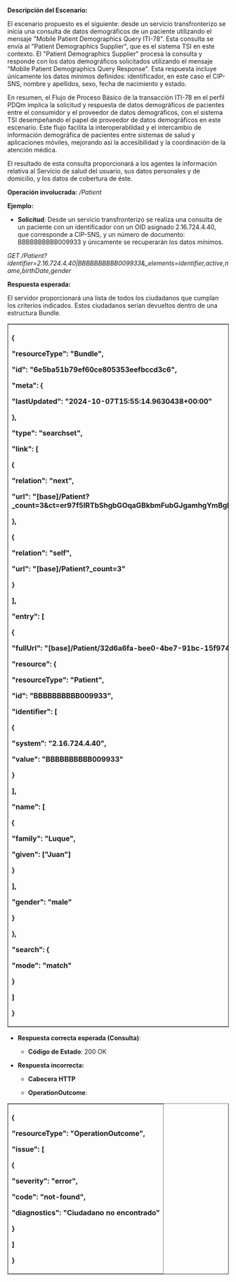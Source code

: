 <p><strong>Descripción del Escenario:</strong></p>
<p>El escenario propuesto es el siguiente: desde un servicio
transfronterizo se inicia una consulta de datos demográficos de un
paciente utilizando el mensaje "Mobile Patient Demographics Query
ITI-78". Esta consulta se envía al "Patient Demographics Supplier", que
es el sistema TSI en este contexto. El "Patient Demographics Supplier"
procesa la consulta y responde con los datos demográficos solicitados
utilizando el mensaje "Mobile Patient Demographics Query Response". Esta
respuesta incluye únicamente los datos mínimos definidos: identificador,
en este caso el CIP-SNS, nombre y apellidos, sexo, fecha de nacimiento y
estado.</p>
<p>En resumen, el Flujo de Proceso Básico de la transacción ITI-78 en el
perfil PDQm implica la solicitud y respuesta de datos demográficos de
pacientes entre el consumidor y el proveedor de datos demográficos, con
el sistema TSI desempeñando el papel de proveedor de datos demográficos
en este escenario. Este flujo facilita la interoperabilidad y el
intercambio de información demográfica de pacientes entre sistemas de
salud y aplicaciones móviles, mejorando así la accesibilidad y la
coordinación de la atención médica.</p>
<p>El resultado de esta consulta proporcionará a los agentes la
información relativa al Servicio de salud del usuario, sus datos
personales y de domicilio, y los datos de cobertura de éste.</p>
<p><strong>Operación involucrada:</strong> <em>/Patient</em></p>
<p><strong>Ejemplo:</strong></p>
<ul>
<li><p><strong>Solicitud</strong>: Desde un servicio transfronterizo se
realiza una consulta de un paciente con un identificador con un OID
asignado 2.16.724.4.40, que corresponde a CIP-SNS, y un número de
documento: BBBBBBBBBB009933 y únicamente se recuperarán los datos
mínimos.</p></li>
</ul>
<p><em>GET /Patient?identifier=2.16.724.4.40|BBBBBBBBBB009933&amp;_elements=identifier,active,name,birthDate,gender</em></p>
<p><strong>Respuesta esperada:</strong></p>
<p>El servidor proporcionará una lista de todos los ciudadanos que
cumplan los criterios indicados. Estos ciudadanos serían devueltos
dentro de una estructura Bundle.</p>
<table border="1">
<colgroup>
<col style="width: 100%" />
</colgroup>
<thead>
<tr>
<th style="text-align: left;"><p>{</p>
<p>"resourceType": "Bundle",</p>
<p>"id": "6e5ba51b79ef60ce805353eefbccd3c6",</p>
<p>"meta": {</p>
<p>"lastUpdated": "2024-10-07T15:55:14.9630438+00:00"</p>
<p>},</p>
<p>"type": "searchset",</p>
<p>"link": [</p>
<p>{</p>
<p>"relation": "next",</p>
<p>"url":
"[base]/Patient?_count=3&amp;ct=er97f5lRTbShgbGOqaGBkbmFubGJgamhgYmBgbm5YSwAAAD%2F%2Fw%3D%3D"</p>
<p>},</p>
<p>{</p>
<p>"relation": "self",</p>
<p>"url": "[base]/Patient?_count=3"</p>
<p>}</p>
<p>],</p>
<p>"entry": [</p>
<p>{</p>
<p>"fullUrl": "[base]/Patient/32d6a6fa-bee0-4be7-91bc-15f974ecfcd1",</p>
<p>"resource": {</p>
<p>"resourceType": "Patient",</p>
<p>"id": "BBBBBBBBBB009933",</p>
<p>"identifier": [</p>
<p>{</p>
<p>"system": "2.16.724.4.40",</p>
<p>"value": "BBBBBBBBBB009933"</p>
<p>}</p>
<p>],</p>
<p>"name": [</p>
<p>{</p>
<p>"family": "Luque",</p>
<p>"given": ["Juan"]</p>
<p>}</p>
<p>],</p>
<p>"gender": "male"</p>
<p>}</p>
<p>},</p>
<p>"search": {</p>
<p>"mode": "match"</p>
<p>}</p>
<p>]</p>
<p>}</p></th>
</tr>
</thead>
<tbody>
</tbody>
</table>
<ul>
<li><p><strong>Respuesta correcta esperada (Consulta)</strong>:</p>
<ul>
<li><p><strong>Código de Estado</strong>: 200 OK</p></li>
</ul></li>
<li><p><strong>Respuesta incorrecta:</strong></p>
<ul>
<li><p><strong>Cabecera HTTP</strong></p></li>
<li><p><strong>OperationOutcome</strong>:</p></li>
</ul></li>
</ul>
<table border="1">
<colgroup>
<col style="width: 100%" />
</colgroup>
<thead>
<tr>
<th style="text-align: left;"><p>{</p>
<p>"resourceType": "OperationOutcome",</p>
<p>"issue": [</p>
<p>{</p>
<p>"severity": "error",</p>
<p>"code": "not-found",</p>
<p>"diagnostics": "Ciudadano no encontrado"</p>
<p>}</p>
<p>]</p>
<p>}</p></th>
</tr>
</thead>
<tbody>
</tbody>
</table>
